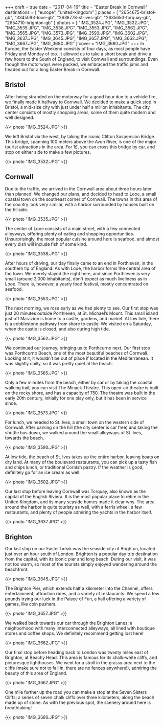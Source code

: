 +++
draft  = true
date   = "2017-04-16"
title  = "Easter Break in Cornwall"
destinations = [ "europe", "united-kingdom" ]
places = [
  "2654675-bristol-gb", "3345093-looe-gb", "2638778-st-ives-gb",
  "2635650-torquay-gb", "2654710-brighton-gb"
]
photos = [
  "IMG_3524.JPG", "IMG_3532.JPG", "IMG_3535.JPG", "IMG_3538.JPG", "IMG_3553.JPG",
  "IMG_3562.JPG", "IMG_3565.JPG", "IMG_3573.JPG", "IMG_3590.JPG", "IMG_3602.JPG",
  "IMG_3637.JPG", "IMG_3645.JPG", "IMG_3657.JPG", "IMG_3662.JPG", "IMG_3667.JPG",
  "IMG_3680.JPG"
]
cover = "IMG_3680.JPG"
+++
In Europe, the Easter Weekend consists of four days, as most people have Friday and Monday of too. It allowed us to take a short break and drive a few hours to the South of England, to visit Cornwall and surroundings. Even though the motorways were packed, we embraced the traffic jams and headed out for a long Easter Break in Cornwall.
<!--more-->
## Bristol
After being stranded on the motorway for a good hour due to a vehicle fire, we finally made it halfway to Cornwall. We decided to make a quick stop in Bristol, a mid-size city with just under half a million inhabitants. The city center consists of mostly shopping areas, some of them quite modern and well designed.

{{< photo "IMG_3524.JPG" >}}

We left Bristol via the west, by taking the iconic Clifton Suspension Bridge. This bridge, spanning 100 meters above the Avon River, is one of the major tourist attractions in the area. For 1£, you can cross this bridge by car, and stop on either side to make a few pictures.

{{< photo "IMG_3532.JPG" >}}

## Cornwall
Due to the traffic, we arrived in the Cornwall area about three hours later than planned. We changed our plans, and decided to head to Looe, a small coastal town on the southeast corner of Cornwall. The towns in this area of the country look very similar, with a harbor surrounded by houses built on the hillside.

{{< photo "IMG_3535.JPG" >}}

The center of Looe consists of a main street, with a few connected alleyways, offering plenty of eating and shopping opportunities. Unsurprisingly, the most popular cuisine around here is seafood, and almost every dish will include fish of some kind.

{{< photo "IMG_3538.JPG" >}}

After hours of driving, our day finally came to an end in Porthleven, in the southern tip of England. As with Looe, the harbor forms the central area of the town. We merely stayed the night here, and since Porthleven is very small (around 3,000 inhabitants), don't expect as much liveliness as in Looe. There is, however, a yearly food festival, mostly concentrated on seafood.

{{< photo "IMG_3553.JPG" >}}

The next morning, we rose early as we had plenty to see. Our first stop was just 20 minutes outside Porthleven, at St. Michael’s Mount. This small island just off Marazion is home to a castle, gardens, and market. At low tide, there is a cobblestone pathway from shore to castle. We visited on a Saturday, when the castle is closed, and also during high tide.

{{< photo "IMG_3562.JPG" >}}

We continued our journey, bringing us to Porthcurno next. Our first stop was Porthcurno Beach, one of the most beautiful beaches of Cornwall. Looking at it, it wouldn’t be out of place if located in the Mediterranean. It was slightly chilly, so it was pretty quiet at the beach.

{{< photo "IMG_3565.JPG" >}}

Only a few minutes from the beach, either by car or by taking the coastal walking trail, you can visit The Minack Theatre. This open-air theatre is built on the rocky shore, and has a capacity of 750. The theatre was built in the early 20th century, initially for one play only, but it has been in service since.

{{< photo "IMG_3573.JPG" >}}

For lunch, we headed to St. Ives, a small town on the western side of Cornwall. After parking on the hill (the city center is car free) and taking the shuttle bus down, we walked around the small alleyways of St. Ives, towards the beach.

{{< photo "IMG_3590.JPG" >}}

At low tide, the beach of St. Ives takes up the entire harbor, leaving boats on dry land. At many of the boulevard restaurants, you can pick up a tasty fish and chips lunch, or traditional Cornish pastry. If the weather is good, definitely go for an ice cream as well.

{{< photo "IMG_3602.JPG" >}}

Our last stop before leaving Cornwall was Torquay, also known as the capital of the English Riviera. It is the most popular place to retire in the United Kingdom, and its many seaside homes made it clear why. The area around the harbor is quite touristy as well, with a ferris wheel, a few restaurants, and plenty of people admiring the yachts in the harbor itself.

{{< photo "IMG_3637.JPG" >}}

## Brighton
Our last stop on our Easter break was the seaside city of Brighton, located just over an hour south of London. Brighton is a popular day trip destination from the capital, with its iconic pier and long beach. During our visit, it was not too warm, so most of the tourists simply enjoyed wandering around the beachfront.

{{< photo "IMG_3645.JPG" >}}

The Brighton Pier, which extends half a kilometer into the Channel, offers entertainment, attraction rides, and a variety of restaurants. We spend a few pounds trying our luck in the Palace of Fun, a hall offering a variety of games, like coin pushers.

{{< photo "IMG_3657.JPG" >}}

We walked back towards our car through the Brighton Lanes; a neighborhood with many interconnected alleyways, all lined with boutique stores and coffee shops. We definitely recommend getting lost here!

{{< photo "IMG_3662.JPG" >}}

Our final stop before heading back to London was twenty miles east of Brighton, at Beachy Head. This area is famous for its chalk-white cliffs, and picturesque lighthouses. We went for a stroll in the grassy area next to the cliffs (make sure not to fall in, there are no fences anywhere!), admiring the beauty of this area of England.

{{< photo "IMG_3667.JPG" >}}

One mile further up the road you can make a stop at the Seven Sisters Cliffs; a series of seven chalk cliffs over three kilometers, along the beach made up of stone. As with the previous spot, the scenery around here is breathtaking!

{{< photo "IMG_3680.JPG" >}}